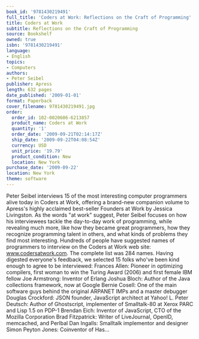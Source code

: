 ```yaml
---
book_id: '9781430219491'
full_title: 'Coders at Work: Reflections on the Craft of Programming'
title: Coders at Work
subtitle: Reflections on the Craft of Programming
source: Bookshelf
owned: true
isbn: '9781430219491'
language:
- English
topics:
- Computers
authors:
- Peter Seibel
publisher: Apress
length: 632 pages
date_published: '2009-01-01'
format: Paperback
cover_filename: 9781430219491.jpg
order:
  order_id: 102-0020606-6213857
  product_name: Coders at Work
  quantity: '1'
  order_date: '2009-09-21T02:14:17Z'
  ship_date: '2009-09-22T04:08:54Z'
  currency: USD
  unit_price: '19.79'
  product_condition: New
  location: New York
purchase_date: '2009-09-22'
location: New York
theme: software
---
```

Peter Seibel interviews 15 of the most interesting computer programmers alive today in Coders at Work, offering a brand-new companion volume to Apress's highly acclaimed best-seller Founders at Work by Jessica Livingston. As the words "at work" suggest, Peter Seibel focuses on how his interviewees tackle the day-to-day work of programming, while revealing much more, like how they became great programmers, how they recognize programming talent in others, and what kinds of problems they find most interesting.
Hundreds of people have suggested names of programmers to interview on the Coders at Work web site: www.codersatwork.com. The complete list was 284 names. Having digested everyone's feedback, we selected 15 folks who've been kind enough to agree to be interviewed: Frances Allen: Pioneer in optimizing compilers, first woman to win the Turing Award (2006) and first female IBM fellow Joe Armstrong: Inventor of Erlang Joshua Bloch: Author of the Java collections framework, now at Google Bernie Cosell: One of the main software guys behind the original ARPANET IMPs and a master debugger Douglas Crockford: JSON founder, JavaScript architect at Yahoo! L. Peter Deutsch: Author of Ghostscript, implementer of Smalltalk-80 at Xerox PARC and Lisp 1.5 on PDP-1 Brendan Eich: Inventor of JavaScript, CTO of the Mozilla Corporation Brad Fitzpatrick: Writer of LiveJournal, OpenID, memcached, and Perlbal Dan Ingalls: Smalltalk implementor and designer Simon Peyton Jones: Coinventor of Has...
